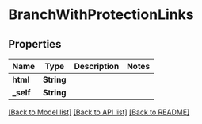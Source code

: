 # BranchWithProtectionLinks

## Properties
Name | Type | Description | Notes
------------ | ------------- | ------------- | -------------
**html** | **String** |  | 
**_self** | **String** |  | 

[[Back to Model list]](../README.md#documentation-for-models) [[Back to API list]](../README.md#documentation-for-api-endpoints) [[Back to README]](../README.md)


